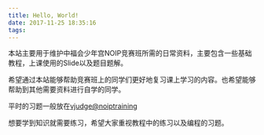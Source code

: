 ```yaml
---
title: Hello, World!
date: 2017-11-25 18:35:16
tags:
---
```


本站主要用于维护中福会少年宫NOIP竞赛班所需的日常资料，主要包含一些基础教程，上课使用的Slide以及题目题解。

希望通过本站能够帮助竞赛班上的同学们更好地复习课上学习的内容。也希望能够帮助到其他需要资料进行自学的同学。

平时的习题一般放在[vjudge@noiptraining](https://cn.vjudge.net/contest#category=all&running=0&title=&owner=noiptraining)

想要学到知识就需要练习，希望大家重视教程中的练习以及编程的习题。
